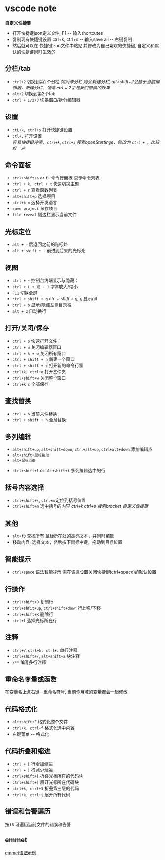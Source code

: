 vscode note 
=========

**自定义快捷键**
- 打开快捷键json定义文件, F1 -- 输入shortcutes
- 复制现有快捷键设置  ctrl+k, ctrl+s -- 输入save all -- 右键复制
- 然后就可以在 快捷键json文件中粘贴 并修改为自己喜欢的快捷键, 自定义和默认的快捷键同时生效的

分栏/tab
---
+ `ctrl+2` 切换到第2个分栏 *如尚未分栏 则会新建分栏; alt+shift+2会基于当前编辑器，新建分栏，通常 ctrl + 2才是我们想要的效果*
+ `alt+2` 切换到第2个tab
+ `ctrl + 1/2/3` 切换窗口/拆分编辑器

设置
---
+ `ctL+k, ctrl+s` 打开快捷键设置
+ `ctl+,` 打开设置   
    *容易快捷键冲突，`ctrl+k,ctrl+s` 搜索openStettings，修改为 `ctrl + ;` 比较好一点*

命令面板
---
+ `ctrl+shift+p` or `f1` 命令行面板 显示命令列表
+ `ctrl + k, ctrl + t` 快速切换主题
+ `ctrl + r` 查看函数列表
+ `alt+shift+p` 选择项目
+ `ctrl+k m` 选择开发语言
+ `save project` 保存项目
+ `file reveal` 侧边栏显示当前文件

光标定位
---
+ `alt + -` 后退回之前的光标处
+ `alt + shift + -` 前进到后来的光标处

视图
---
+ `ctrl + ~` 控制台终端显示与隐藏：
+ `ctrl + ( + 或 - )` 字体放大/缩小
+ `F11` 切换全屏
+ `ctrl + shift + g`  *ctrl + shift + g, g* 显示git
+ `ctrl + b` 显示/隐藏左侧目录栏
+ `alt + z` 自动换行

打开/关闭/保存
---
+ `ctrl + p` 快速打开文件：
+ `ctrl + w` 关闭编辑器窗口
+ `ctrl + k + w` 关闭所有窗口
+ `ctrl + shift + n` 新建一个窗口
+ `ctrl + shift + c` 打开新的命令行窗
+ `ctrl+k, ctrl+o` 打开文件夹
+ `ctrl+shift+w` 关闭整个窗口
+ `ctrl+k s` 全部保存

查找替换
---
+ `ctrl + h` 当前文件替换
+ `ctrl + shift + h` 全局替换


多列编辑
---
- `alt+shift+up`, `alt+shift+down`, `ctrl+alt+up`, `ctrl+alt+down` 添加编辑点
- `alt+shift+鼠标拖动`
- `alt+鼠标点击`
+ `ctrl+shift+l` or `alt+shift+i` 多列编辑选中的行

括号内容选择
---
- `ctrl+shift+\`, `ctrl+m` 定位到括号位置
- `ctrl+shift+m` 选中括号的内容 *ctrl+k ctrl+s 搜索bracket 自定义快捷键*

其他
---
- `alt+f3` 查找所有 鼠标所在处的高亮文本，并同时编辑
- 移动内容, 选择文本，然后按下鼠标中键，拖动到目标位置

智能提示
---
+ `ctrl+space` 语法智能提示 需在语言设置关闭快捷键(ctrl+space)的默认设置

行操作
---
- `ctrl+shift+D` 复制行
- `ctrl+shfit+up`, `ctrl+shift+down` 行上移/下移
- `ctrl+shift+K` 删除行
- `ctrl+l` 选择光标所在行

注释
---
- `ctrl+/`, `ctrl+k, ctrl+c` 单行注释
- `ctrl+shift+/`, `alt+shift+a` 块注释
- `/**` 编写多行注释

重命名变量或函数
---
在变量名上点右键--重命名符号, 当前作用域的变量都会一起修改

代码格式化
---
- `alt+shift+F` 格式化整个文件
- `ctrl+k, ctrl+f` 格式化选中内容
- 右键菜单 -- 格式化

代码折叠和缩进
---
- `ctrl + [` 行增加缩进
- `ctrl + ]` 行减少缩进
- `ctrl+shift+[` 折叠光标所在的代码块
- `ctrl+shift+]` 展开光标所在代码块
- `ctrl+k, ctrl+3` 折叠第三层的代码
- `ctrl+k, ctrl+j` 展开所有代码

错误和告警遍历
---
按`f8` 可遍历当前文件的错误和告警

emmet
---
[emmet语法示例](https://docs.emmet.io/cheat-sheet/)
